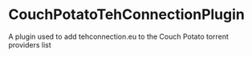 CouchPotatoTehConnectionPlugin
==============================

A plugin used to add tehconnection.eu to the Couch Potato torrent providers list
